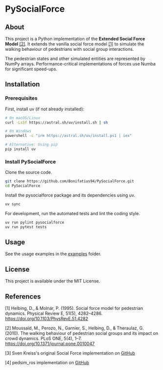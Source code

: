 # PySocialForce

[](https://github.com/Bonifatius94/PySocialForce/actions/workflows/ci.yml/badge.svg)

## About
This project is a Python implementation of the **Extended Social Force Model** [[2]](#2).
It extends the vanilla social force model [[1]](#1) to simulate the walking behaviour
of pedestrians with social group interactions.

The pedestrian states and other simulated entities are represented by NumPy arrays.
Performance-critical implementations of forces use Numba for significant speed-ups.

## Installation

### Prerequisites

First, install uv (if not already installed):

```sh
# On macOS/Linux
curl -LsSf https://astral.sh/uv/install.sh | sh

# On Windows
powershell -c "irm https://astral.sh/uv/install.ps1 | iex"

# Alternative: Using pip
pip install uv
```

### Install PySocialForce

Clone the source code.

```sh
git clone https://github.com/Bonifatius94/PySocialForce.git
cd PySocialForce
```

Install the pysocialforce package and its dependencies using uv.

```sh
uv sync
```

For development, run the automated tests and lint the coding style.

```sh
uv run pylint pysocialforce
uv run pytest tests
```

## Usage
See the usage examples in the [examples](./examples/) folder.

## License
This project is available under the MIT License.

## References

<a id="1">[1]</a> Helbing, D., & Molnár, P. (1995). Social force model
for pedestrian dynamics. Physical Review E, 51(5), 4282–4286.
<https://doi.org/10.1103/PhysRevE.51.4282>

<a id="2">[2]</a> Moussaïd, M., Perozo, N., Garnier, S., Helbing, D., & Theraulaz, G. (2010).
The walking behaviour of pedestrian social groups and its impact on crowd dynamics.
PLoS ONE, 5(4), 1–7. <https://doi.org/10.1371/journal.pone.0010047>

<a id="3">[3]</a> Sven Kreiss's original Social Force implementation
on [GitHub](https://github.com/svenkreiss/socialforce)

<a id="4">[4]</a> pedsim_ros implementation on [GitHub](https://github.com/srl-freiburg/pedsim_ros)
